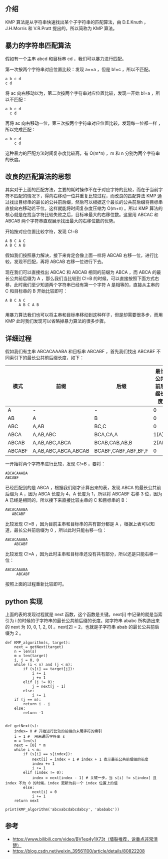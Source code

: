 ## 介绍
KMP 算法是从字符串快速找出某个子字符串的匹配算法，由 D.E.Knuth ，J.H.Morris 和 V.R.Pratt 提出的，所以简称为 KMP 算法。

## 暴力的字符串匹配算法
假如有一个主串 abcd 和目标串 cd ，我们可以暴力进行匹配。

第一次按两个字符串对应位置比较：发现 a==a ，但是 b!=c ，所以不匹配。

	a b c d 
	c d
将 ac 向右移动以为，第二次按两个字符串对应位置比较，发现一开始 b!=a ，所以不匹配：
	
	a b c d
	  c d
再将 ac 向右移动一位，第三次按两个字符串对应位置比较，发现每一位都一样 ，所以完成匹配：
	
	a b c d
	    c d
    

这种暴力的匹配方法时间复杂度比较高，有 O(m*n) ，m 和 n 分别为两个字符串的长度。

## 改良的匹配算法的思想
其实对于上面的匹配方法，主要的耗时操作不在于对应字符的比较，而在于当前字符不匹配的情况下，得向右移动一位并重复比较过程，而改良的匹配算法 KMP 通过找出目标串的最长的公共前后缀，然后可以根据这个最长的公共前后缀将目标串直接向右移动若干位。这样就能将时间复杂度压缩为 O(m+n) 。所以 KMP 算法的核心就是在找当字符比较失败之后，目标串最大的右移位数。这里用 ABCAC 和 ABCAB 两个字符串直观展示找出最大的右移位数的优势。

开始按对应位置比较字符，发现 C!=B 

	A B C A C
	A B C A B
	
假如我们按照暴力解决，接下来肯定会像上面一样将 ABCAB 右移一位，进行比较，发现不匹配，再将 ABCAB 右移一位进行下去。

现在我们可以直接找出 ABCAC 和 ABCAB 相同的前缀为 ABCA ，而 ABCA 的最长公共前后缀为 A ，那么我们当比较到 C!=B 的时候，可以直接按照下面方式右移，此时我们至少知道两个字符串已经有第一个字符 A 是相等的，直接从主串的 C 和目标串的 B 开始比较即可：

	A B C A C
	      A B C A B

用暴力算法我们也可以将主串和目标串移动到这种样子，但是却需要很多步，而用 KMP 此时我们发现可以省略掉暴力算法的很多步骤。

## 详细过程

假如我们有主串  ABCACAAABA 和目标串 ABCABF ，首先我们找出 ABCABF 不同索引下的最长公共前后缀长度，如下：

|  模式  | 前缀  | 后缀 | 最长公共前后缀长度 | 
|  ----  | ----  |----  | ----  |
| A | -|-  | 0 |
| AB | A |B | 0 |
| ABC  | A,AB |BC,C  | 0 |
| ABCA  | A,AB,ABC |BCA,CA,A  |1(A) |
| ABCAB | A,AB,ABC,ABCA |BCAB,CAB,AB,B  | 2(AB) |
| ABCABF | A,AB,ABC,ABCA,ABCAB |BCABF,CABF,ABF,BF,F |0 |


一开始将两个字符串进行比较，发现 C!=B ，要将：

	ABCACAAABA
	ABCABF	

已经匹配到的是 ABCA ，根据我们刚才计算出来的表，发现 ABCA 的最长公共前后缀为 A ，因为 ABCA 长度为 4，A 长度为 1，所以将 ABCABF 右移 3 位，因为 A 已经是相同的，所以接下来直接比较主串的 C 和目标串的 B：

	ABCACAAABA
	   ABCABF	
	  
比较发现 C!=B ，因为目前主串和目标串的共有部分都是 A ，根据上表可以知道，最长公共前后缀为 0 ，所以此时只能右移一位：

	ABCACAAABA
	    ABCABF	

比较发现 C!=A ，因为此时主串和目标串还没有共有部分，所以还是只能右移一位：

	ABCACAAABA
	     ABCABF	
	     
按照上面的过程重新比较即可。

## python 实现

上面的表的发现过程就是 next 函数，这个函数是关键。next[i] 中记录的就是当索引为 i 的时候的子字符串的最长公共前后缀的长度。如字符串 ababc 所构造出来的 next  为 [0, 0, 1, 2, 0] 。next[2] = 2，也就是子字符串 abab 的最长公共前后缀为 2 。

	def KMP_algorithm(s, target):
	    next = getNext(target)
	    n = len(s)
	    m = len(target)
	    i, j = 0, 0
	    while (i < n) and (j < m):
	        if (s[i] == target[j]):
	            i += 1
	            j += 1
	        elif (j != 0):
	            j = next[j - 1]
	        else:
	            i += 1
	    if (j == m):
	        return i - j
	    else:
	        return -1
	
	
	def getNext(s):
	    index= 0 # 开始进行比较的前缀的末尾字符的索引
	    i = 1 #  用来遍历字符串 s
	    m = len(s)
	    next = [0] * m
	    while i < m:
	        if (s[i] == s[index]):
	            next[i] = index + 1 # index + 1 表示最长公共前后缀的长度
	            index += 1
	            i += 1
	        elif (index != 0):
	            index = next[index - 1] # 关键一步，当 s[i] != s[index] 且 index 不为 0 的时候，index 更新为前一个 index 位置上的值
	        else:
	            next[i] = 0
	            i += 1
	    return next
	
	print(KMP_algorithm('abcxabcdabcdabcy', 'abababc'))

## 参考

* https://www.bilibili.com/video/BV1eq4y1X73t（墙裂推荐，说重点非常清楚）
* https://blog.csdn.net/weixin_39561100/article/details/80822208
